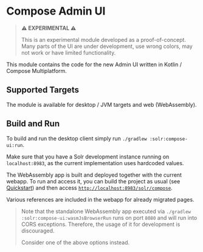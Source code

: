 # Compose Admin UI

> **⚠️ EXPERIMENTAL ⚠️**
>
> This is an experimental module developed as a proof-of-concept. Many parts of the UI
> are under development, use wrong colors, may not work or have limited functionality.

This module contains the code for the new Admin UI written in Kotlin / Compose Multiplatform.

## Supported Targets

The module is available for desktop / JVM targets and web (WebAssembly).

## Build and Run

To build and run the desktop client simply run `./gradlew :solr:compose-ui:run`.

Make sure that you have a Solr development instance running on `localhost:8983`, as the current
implementation uses hardcoded values.

The WebAssembly app is built and deployed together with the current webapp. To run and access it,
you can build the project as usual (see [Quickstart](../../README.md#quickstart)) and then access
[`http://localhost:8983/solr/compose`](http://localhost:8983/solr/compose).

Various references are included in the webapp for already migrated pages.

> Note that the standalone WebAssembly app executed via
> `./gradlew :solr:compose-ui:wasmJsBrowserRun` runs on port `8080` and will run
> into CORS exceptions. Therefore, the usage of it for development is
> discouraged.
>
> Consider one of the above options instead.
